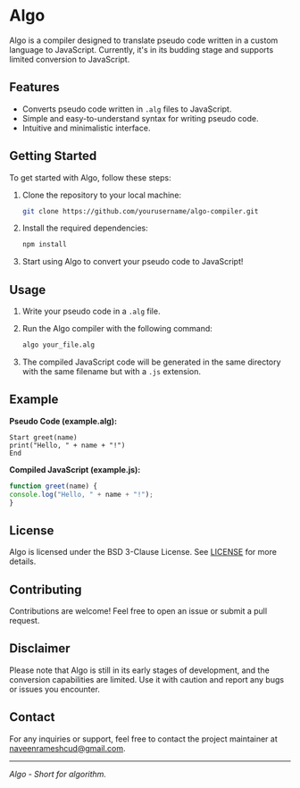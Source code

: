 # Algo

Algo is a compiler designed to translate pseudo code written in a custom language to JavaScript. Currently, it's in its budding stage and supports limited conversion to JavaScript.

## Features

- Converts pseudo code written in `.alg` files to JavaScript.
- Simple and easy-to-understand syntax for writing pseudo code.
- Intuitive and minimalistic interface.

## Getting Started

To get started with Algo, follow these steps:

1. Clone the repository to your local machine:

   ```bash
   git clone https://github.com/yourusername/algo-compiler.git
   ```

2. Install the required dependencies:

   ```bash
   npm install
   ```

3. Start using Algo to convert your pseudo code to JavaScript!

## Usage

1. Write your pseudo code in a `.alg` file.
2. Run the Algo compiler with the following command:

   ```bash
   algo your_file.alg
   ```

3. The compiled JavaScript code will be generated in the same directory with the same filename but with a `.js` extension.

## Example

**Pseudo Code (example.alg):**

```
Start greet(name)
print("Hello, " + name + "!")
End 
```

**Compiled JavaScript (example.js):**

```javascript
function greet(name) {
console.log("Hello, " + name + "!");
}
```

## License

Algo is licensed under the BSD 3-Clause License. See [LICENSE](LICENSE) for more details.

## Contributing

Contributions are welcome! Feel free to open an issue or submit a pull request.

## Disclaimer

Please note that Algo is still in its early stages of development, and the conversion capabilities are limited. Use it with caution and report any bugs or issues you encounter.

## Contact

For any inquiries or support, feel free to contact the project maintainer at [naveenrameshcud@gmail.com](mailto:naveenrameshcud@gmail.com).

--- 

*Algo - Short for algorithm.*
